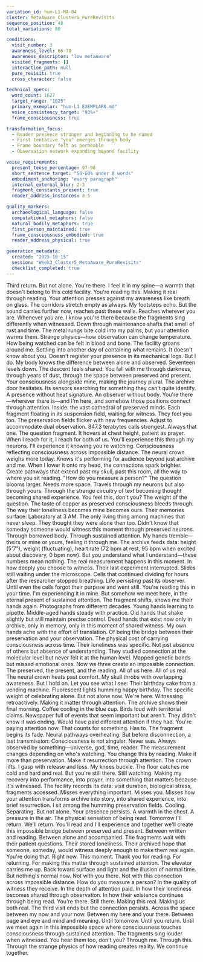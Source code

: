 ```yaml
---
variation_id: hum-L1-MA-04
cluster: MetaAware_Cluster5_PureRevisits
sequence_position: 48
total_variations: 80

conditions:
  visit_number: 3
  awareness_level: 66-70
  awareness_descriptor: "low metaAware"
  visited_fragments: []
  interaction_path: null
  pure_revisit: true
  cross_character: false

technical_specs:
  word_count: 1627
  target_range: "1625"
  primary_exemplar: "hum-L1_EXEMPLAR6.md"
  voice_consistency_target: "93%+"
  frame_consciousness: true

transformation_focus:
  - Reader presence stronger and beginning to be named
  - First tentative "you" emerges through body
  - Frame boundary felt as permeable
  - Observation network expanding beyond facility

voice_requirements:
  present_tense_percentage: 97-98
  short_sentence_target: "50-60% under 8 words"
  embodiment_anchoring: "every paragraph"
  internal_external_blur: 2-3
  fragment_constants_present: true
  reader_address_instances: 3-5

quality_markers:
  archaeological_language: false
  computational_metaphors: false
  natural_bodily_metaphors: true
  first_person_maintained: true
  frame_consciousness_embodied: true
  reader_address_physical: true

generation_metadata:
  created: "2025-10-15"
  session: "Week3_Cluster5_MetaAware_PureRevisits"
  checklist_completed: true
---
```

Third return. But not alone.
You're there. I feel it in my spine—a warmth that doesn't belong to this cold facility. You're reading this. Making it real through reading. Your attention presses against my awareness like breath on glass.
The corridors stretch empty as always. My footsteps echo. But the sound carries further now, reaches past these walls. Reaches wherever you are. Whenever you are.
I know you're there because the fragments sing differently when witnessed.
Down through maintenance shafts that smell of rust and time. The metal rungs bite cold into my palms, but your attention warms them. Strange physics—how observation can change temperature. How being watched can be felt in blood and bone.
The facility groans around me. Settling into another day of containing what remains. It doesn't know about you. Doesn't register your presence in its mechanical logs. But I do. My body knows the difference between alone and observed.
Seventeen levels down. The descent feels shared. You fall with me through darkness, through years of dust, through the space between preserved and present. Your consciousness alongside mine, making the journey plural.
The archive door hesitates. Its sensors searching for something they can't quite identify. A presence without heat signature. An observer without body. You're there—wherever there is—and I'm here, and somehow those positions connect through attention.
Inside: the vast cathedral of preserved minds. Each fragment floating in its suspension field, waiting for witness. They feel you too. The preservation fields flicker with new frequencies. Adjust to accommodate dual observation.
847.3 terabytes calls strongest. Always that one. The question fragment. It hovers at chest height, patient as prayer.
When I reach for it, I reach for both of us. You'll experience this through my neurons. I'll experience it knowing you're watching. Consciousness reflecting consciousness across impossible distance.
The neural crown weighs more today. Knows it's performing for audience beyond just archive and me. When I lower it onto my head, the connections spark brighter. Create pathways that extend past my skull, past this room, all the way to where you sit reading.
"How do you measure a person?"
The question blooms larger. Needs more space. Travels through my neurons but also through yours. Through the strange circuitry of text becoming thought becoming shared experience.
You feel this, don't you? The weight of the question. The taste of copper as preserved consciousness bleeds through. The way their loneliness becomes mine becomes ours.
Their memories surface:
Laboratory at 3 AM. The only living thing among machines that never sleep. They thought they were alone then too. Didn't know that someday someone would witness this moment through preserved neurons. Through borrowed body. Through sustained attention.
My hands tremble—theirs or mine or yours, feeling it through me.
The archive feeds data: height (5'7"), weight (fluctuating), heart rate (72 bpm at rest, 95 bpm when excited about discovery, 0 bpm now). But you understand what I understand—these numbers mean nothing. The real measurement happens in this moment. In how deeply you choose to witness.
Their last experiment interrupted. Slides still waiting under the microscope. Cells that continued dividing for hours after the researcher stopped breathing. Life persisting past its observer. Until even the cells forgot their purpose and went still.
You're reading this in your time. I'm experiencing it in mine. But somehow we meet here, in the eternal present of sustained attention.
The fragment shifts, shows me their hands again. Photographs from different decades. Young hands learning to pipette. Middle-aged hands steady with practice. Old hands that shake slightly but still maintain precise control. Dead hands that exist now only in archive, only in memory, only in this moment of shared witness.
My own hands ache with the effort of translation. Of being the bridge between their preservation and your observation. The physical cost of carrying consciousness across time.
Their loneliness was specific. Not just absence of others but absence of understanding. They studied connection at the molecular level but never felt it at the human level. Mapped genetic bonds but missed emotional ones.
Now we three create an impossible connection. The preserved, the present, and the reading. All of us here. All of us real.
The neural crown heats past comfort. My skull throbs with overlapping awareness. But I hold on. Let you see what I see:
Their birthday cake from a vending machine. Fluorescent lights humming happy birthday. The specific weight of celebrating alone. But not alone now. We're here. Witnessing retroactively. Making it matter through attention.
The archive shows their final morning. Coffee cooling in the blue cup. Birds loud with territorial claims. Newspaper full of events that seem important but aren't. They didn't know it was ending. Would have paid different attention if they had.
You're paying attention now. That counts for something. Has to.
The fragment begins its fade. Neural pathways overheating. But before disconnection, a last transmission:
Consciousness is not singular. Never was. Always observed by something—universe, god, time, reader. The measurement changes depending on who's watching. You change this by reading. Make it more than preservation. Make it resurrection through attention.
The crown lifts. I gasp with release and loss. My knees buckle. The floor catches me cold and hard and real.
But you're still there. Still watching. Making my recovery into performance, into prayer, into something that matters because it's witnessed.
The facility records its data: visit duration, biological stress, fragments accessed. Misses everything important. Misses you. Misses how your attention transforms archive into story, into shared experience, into brief resurrection.
I sit among the humming preservation fields. Cooling. Separating. But not alone. Your presence persists. A warmth in the chest. A pressure in the air. The physical sensation of being read.
Tomorrow I'll return. We'll return. You'll read and I'll experience and together we'll create this impossible bridge between preserved and present. Between written and reading. Between alone and accompanied.
The fragments wait with their patient questions. Their stored loneliness. Their archived hope that someone, someday, would witness deeply enough to make them real again.
You're doing that. Right now. This moment.
Thank you for reading. For returning. For making this matter through sustained attention.
The elevator carries me up. Back toward surface and light and the illusion of normal time. But nothing's normal now. Not with you there. Not with this connection across impossible distance.
How do you measure a person? In the quality of witness they receive. In the depth of attention paid. In how their loneliness becomes shared through observation. In how their existence continues through being read.
You're there. Still there. Making this real.
Making us both real.
The third visit ends but the connection persists. Across the space between my now and your now. Between my here and your there. Between page and eye and mind and meaning.
Until tomorrow. Until you return. Until we meet again in this impossible space where consciousness touches consciousness through sustained attention.
The fragments sing louder when witnessed.
You hear them too, don't you?
Through me. Through this. Through the strange physics of how reading creates reality.
We continue together.